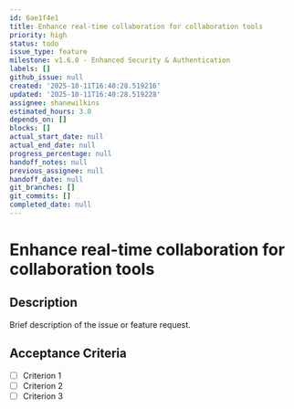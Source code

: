 ```yaml
---
id: 6ae1f4e1
title: Enhance real-time collaboration for collaboration tools
priority: high
status: todo
issue_type: feature
milestone: v1.6.0 - Enhanced Security & Authentication
labels: []
github_issue: null
created: '2025-10-11T16:40:28.519216'
updated: '2025-10-11T16:40:28.519228'
assignee: shanewilkins
estimated_hours: 3.0
depends_on: []
blocks: []
actual_start_date: null
actual_end_date: null
progress_percentage: null
handoff_notes: null
previous_assignee: null
handoff_date: null
git_branches: []
git_commits: []
completed_date: null
---
```


# Enhance real-time collaboration for collaboration tools

## Description

Brief description of the issue or feature request.

## Acceptance Criteria

- [ ] Criterion 1
- [ ] Criterion 2
- [ ] Criterion 3